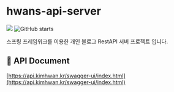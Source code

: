 # hwans-api-server

<p>
  <img src="https://hits.seeyoufarm.com/api/count/incr/badge.svg?url=https%3A%2F%2Fgithub.com%2Fakon47%2Fhwans-api-server&count_bg=%2379C83D&title_bg=%23555555&icon=&icon_color=%23E7E7E7&title=hits&edge_flat=false" />
  <img alt="GitHub starts" src="https://img.shields.io/github/stars/akon47/hwans-api-server">
</p>

스프링 프레임워크를 이용한 개인 블로그 RestAPI 서버 프로젝트 입니다.

## 🚀 API Document

[https://api.kimhwan.kr/swagger-ui/index.html](https://api.kimhwan.kr/swagger-ui/index.html)
